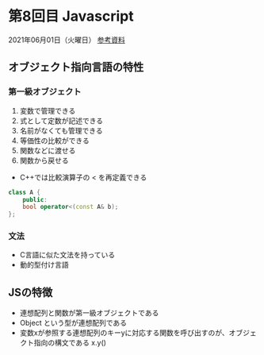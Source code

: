 # 第8回目 Javascript

2021年06月01日（火曜日）
[参考資料](http://edu.net.c.dendai.ac.jp/ad2/2021/8)

## オブジェクト指向言語の特性

### 第一級オブジェクト

1. 変数で管理できる
2. 式として定数が記述できる
3. 名前がなくても管理できる
4. 等価性の比較ができる
5. 関数などに渡せる
6. 関数から戻せる

- C++では比較演算子の < を再定義できる

```cpp
class A {
    public:
    bool operator<(const A& b);
};
```

### 文法

- C言語に似た文法を持っている
- 動的型付け言語

## JSの特徴

- 連想配列と関数が第一級オブジェクトである
- Object という型が連想配列である
- 変数xが参照する連想配列のキーyに対応する関数を呼び出すのが、オブジェクト指向の構文である x.y()
